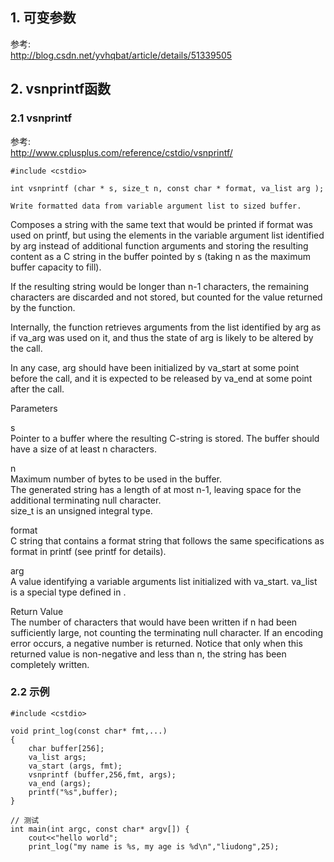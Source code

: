 
## 1. 可变参数

参考:  
http://blog.csdn.net/yvhqbat/article/details/51339505


## 2. vsnprintf函数
### 2.1 vsnprintf
参考:  
http://www.cplusplus.com/reference/cstdio/vsnprintf/

```
#include <cstdio>

int vsnprintf (char * s, size_t n, const char * format, va_list arg );

Write formatted data from variable argument list to sized buffer.
```

Composes a string with the same text that would be printed if format was used on printf, but using the elements in the variable argument list identified by arg instead of additional function arguments and storing the resulting content as a C string in the buffer pointed by s (taking n as the maximum buffer capacity to fill).

If the resulting string would be longer than n-1 characters, the remaining characters are discarded and not stored, but counted for the value returned by the function.

Internally, the function retrieves arguments from the list identified by arg as if va_arg was used on it, and thus the state of arg is likely to be altered by the call.

In any case, arg should have been initialized by va_start at some point before the call, and it is expected to be released by va_end at some point after the call.

Parameters

s  
Pointer to a buffer where the resulting C-string is stored.
The buffer should have a size of at least n characters.

n  
Maximum number of bytes to be used in the buffer.  
The generated string has a length of at most n-1, leaving space for the additional terminating null character.  
size_t is an unsigned integral type.  

format  
C string that contains a format string that follows the same specifications as format in printf (see printf for details).  

arg  
A value identifying a variable arguments list initialized with va_start.
va_list is a special type defined in <cstdarg>.

Return Value  
The number of characters that would have been written if n had been sufficiently large, not counting the terminating null character.
If an encoding error occurs, a negative number is returned.
Notice that only when this returned value is non-negative and less than n, the string has been completely written.


### 2.2 示例
```
#include <cstdio>

void print_log(const char* fmt,...)
{
    char buffer[256];
    va_list args;
    va_start (args, fmt);
    vsnprintf (buffer,256,fmt, args);
    va_end (args);
    printf("%s",buffer);
}

// 测试
int main(int argc, const char* argv[]) {
    cout<<"hello world";
    print_log("my name is %s, my age is %d\n","liudong",25);
```

